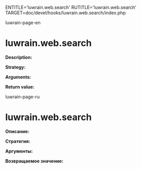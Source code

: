 
ENTITLE='luwrain.web.search'
RUTITLE='luwrain.web.search'
TARGET=doc/devel/hooks/luwrain.web.search/index.php

luwrain-page-en

# luwrain.web.search

__Description:__

__Strategy:__

__Arguments:__

__Return value:__


luwrain-page-ru

# luwrain.web.search 

__Описание:__

__Стратегия:__

__Аргументы:__

__Возвращаемое значение:__


